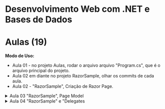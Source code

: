# Desenvolvimento Web com .NET e Bases de Dados
# Aulas (19)
**Modo de Uso:**
- Aula 01 - no projeto Aulas, rodar o arquivo arquivo "Program.cs", que é o arquivo principal do projeto.
- Aula 02 em diante no projeto RazorSample, olhar os commits de cada aula.
- Aula 02 - "RazorSample", Criação de Razor Page.

<details>
<summary>Aula 03 "RazorSample", Page Model</summary>
<ul>
    <li>Pages>Methods>index.cshtml - Handle Methods</li>
    <li>Pages>Methods>index.cshtml - Named Methods</li>
    <li>Pages>Methods>index.cshtml - Method with parameters</li>
    <li>Pages>MethodSimple>Simple.cshmtl - Propriedades Simples</li>
    <li>Pages>MethodComplex>BindingSample.cshmtl - Objetos Complexos</li>
</ul>
</details>
<details>
<summary>Aula 04 "RazorSample" e "Delegates</summary>
<ul>
    <li>Diretivas</li>
    <li>Pages>MethodComplex>BindingSample.cshmtl - Code Blocks</li>    
    <li>Pages>Auals>Aula04.cshmtl - Function Blocks</li>   
    <li>Pages>Auals>Aula04.cshmtl - Transitions</li>    
    <li>Pages>Auals>Aula04.cshmtl - ControlBlocks</li>    
</ul>
</details>

